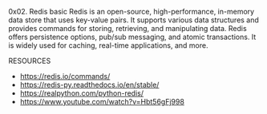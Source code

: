 0x02. Redis basic
Redis is an open-source, high-performance, in-memory data store that uses key-value pairs. It supports various data structures and provides commands for storing, retrieving, and manipulating data. Redis offers persistence options, pub/sub messaging, and atomic transactions. It is widely used for caching, real-time applications, and more.

RESOURCES
* https://redis.io/commands/
* https://redis-py.readthedocs.io/en/stable/
* https://realpython.com/python-redis/
* https://www.youtube.com/watch?v=Hbt56gFj998
